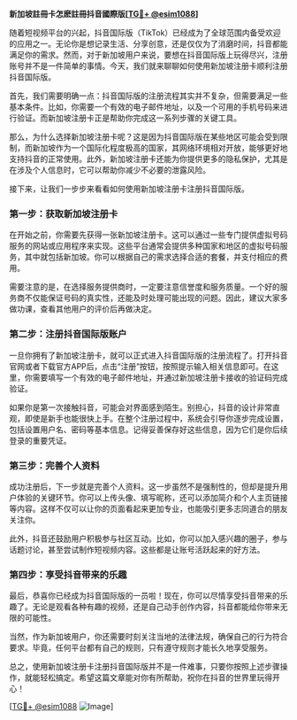 **新加坡註冊卡怎麽註冊抖音國際版[[TG💪+ @esim1088](https://t.me/s/esim1088)]**

随着短视频平台的兴起，抖音国际版（TikTok）已经成为了全球范围内备受欢迎的应用之一。无论你是想记录生活、分享创意，还是仅仅为了消磨时间，抖音都能满足你的需求。然而，对于新加坡用户来说，要想在抖音国际版上玩得尽兴，注册账号并不是一件简单的事情。今天，我们就来聊聊如何使用新加坡注册卡顺利注册抖音国际版。

首先，我们需要明确一点：抖音国际版的注册流程其实并不复杂，但需要满足一些基本条件。比如，你需要一个有效的电子邮件地址，以及一个可用的手机号码来进行验证。而新加坡注册卡正是帮助你完成这一系列步骤的关键工具。

那么，为什么选择新加坡注册卡呢？这是因为抖音国际版在某些地区可能会受到限制，而新加坡作为一个国际化程度极高的国家，其网络环境相对开放，能够更好地支持抖音的正常使用。此外，新加坡注册卡还能为你提供更多的隐私保护，尤其是在涉及个人信息时，它可以帮助你减少不必要的泄露风险。

接下来，让我们一步步来看看如何使用新加坡注册卡注册抖音国际版。

### 第一步：获取新加坡注册卡

在开始之前，你需要先获得一张新加坡注册卡。这可以通过一些专门提供虚拟号码服务的网站或应用程序来实现。这些平台通常会提供多种国家和地区的虚拟号码服务，其中就包括新加坡。你可以根据自己的需求选择合适的套餐，并支付相应的费用。

需要注意的是，在选择服务提供商时，一定要注意信誉度和服务质量。一个好的服务商不仅能保证号码的真实性，还能及时处理可能出现的问题。因此，建议大家多做功课，查看其他用户的评价后再做决定。

### 第二步：注册抖音国际版账户

一旦你拥有了新加坡注册卡，就可以正式进入抖音国际版的注册流程了。打开抖音官网或者下载官方APP后，点击“注册”按钮，按照提示输入相关信息即可。在这里，你需要填写一个有效的电子邮件地址，并通过新加坡注册卡接收的验证码完成验证。

如果你是第一次接触抖音，可能会对界面感到陌生。别担心，抖音的设计非常直观，即使是新手也能很快上手。在整个注册过程中，系统会引导你逐步完成设置，包括设置用户名、密码等基本信息。记得妥善保存好这些信息，因为它们是你后续登录的重要凭证。

### 第三步：完善个人资料

成功注册后，下一步就是完善个人资料。这一步虽然不是强制性的，但却是提升用户体验的关键环节。你可以上传头像、填写昵称，还可以添加简介和个人主页链接等内容。这样不仅可以让你的页面看起来更加专业，也能吸引更多志同道合的朋友关注你。

此外，抖音还鼓励用户积极参与社区互动。比如，你可以加入感兴趣的圈子，参与话题讨论，甚至尝试制作短视频内容。这些都是让账号活跃起来的好方法。

### 第四步：享受抖音带来的乐趣

最后，恭喜你已经成为抖音国际版的一员啦！现在，你可以尽情享受抖音带来的乐趣了。无论是观看各种有趣的视频，还是自己动手创作内容，抖音都能给你带来无限的可能性。

当然，作为新加坡用户，你还需要时刻关注当地的法律法规，确保自己的行为符合要求。毕竟，任何平台都有自己的规则，只有遵守规则才能长久地享受服务。

总之，使用新加坡注册卡注册抖音国际版并不是一件难事，只要你按照上述步骤操作，就能轻松搞定。希望这篇文章能对你有所帮助，祝你在抖音的世界里玩得开心！

[[TG💪+ @esim1088](https://t.me/s/esim1088) ![Image](https://i.postimg.cc/4NQfJmqS/Snipaste-2025-05-13-00-14-12.png)]